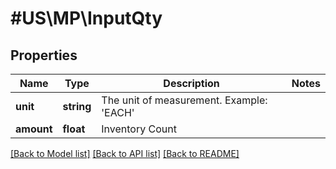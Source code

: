 # #US\MP\InputQty

## Properties

Name | Type | Description | Notes
------------ | ------------- | ------------- | -------------
**unit** | **string** | The unit of measurement. Example: 'EACH' |
**amount** | **float** | Inventory Count |


[[Back to Model list]](../) [[Back to API list]](../../Api/US/MP) [[Back to README]](../../README.md)
